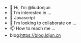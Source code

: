 - 👋 Hi, I’m @liudonjun
- 👀 I’m interested in ...
- 🌱 Javascript
- 💞️ I’m looking to collaborate on ...
- 📫 How to reach me ...
- blog:https://blog.ldjun.cn

<!---
liudonjun/liudonjun is a ✨ special ✨ repository because its `README.md` (this file) appears on your GitHub profile.
You can click the Preview link to take a look at your changes.
--->
